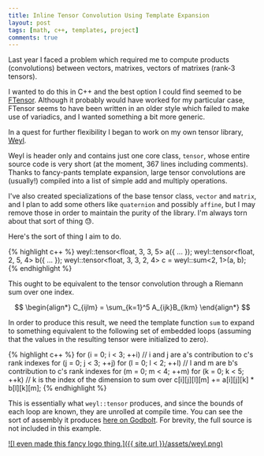 ```yaml
---
title: Inline Tensor Convolution Using Template Expansion
layout: post
tags: [math, c++, templates, project]
comments: true
---
```


Last year I faced a problem which required me to compute products (convolutions) between vectors, matrixes, vectors of matrixes (rank-3 tensors).

I wanted to do this in C++ and the best option I could find seemed to be [FTensor](https://bitbucket.org/wlandry/ftensor). Although it probably would have worked for my particular case, FTensor seems to have been written in an older style which failed to make use of variadics, and I wanted something a bit more generic.

In a quest for further flexibility I began to work on my own tensor library, [Weyl](https://github.com/stett/weyl).

Weyl is header only and contains just one core class, `tensor`, whose entire source code is very short (at the moment, 367 lines including comments). Thanks to fancy-pants template expansion, large tensor convolutions are (usually!) compiled into a list of simple add and multiply operations.

I've also created specializations of the base tensor class, `vector` and `matrix`, and I plan to add some others like `quaternion` and possibly `affine`, but I may remove those in order to maintain the purity of the library. I'm always torn about that sort of thing &#x1F613;.

Here's the sort of thing I aim to do.

{% highlight c++ %}
weyl::tensor<float, 3, 3, 5> a({ ... });
weyl::tensor<float, 2, 5, 4> b({ ... });
weyl::tensor<float, 3, 3, 2, 4> c = weyl::sum<2, 1>(a, b);
{% endhighlight %}

This ought to be equivalent to the tensor convolution through a Riemann sum over one index.

$$
\begin{align*}
    C_{ijlm} = \sum_{k=1}^5 A_{ijk}B_{lkm}
\end{align*}
$$

In order to produce this result, we need the template function `sum` to expand to something equivalent to the following set of embedded loops (assuming that the values in the resulting tensor were initialized to zero).

{% highlight c++ %}
for (i = 0; i < 3; ++i) // i and j are a's contribution to c's rank indexes
for (j = 0; j < 3; ++j)
for (l = 0; l < 2; ++l) // l and m are b's contribution to c's rank indexes
for (m = 0; m < 4; ++m)
for (k = 0; k < 5; ++k) // k is the index of the dimension to sum over
    c[i][j][l][m] += a[i][j][k] * b[l][k][m];
{% endhighlight %}

This is essentially what `weyl::tensor` produces, and since the bounds of each loop are known, they are unrolled at compile time. You can see the sort of assembly it produces [here on Godbolt](https://godbolt.org/#z:OYLghAFBqd5QCxAYwPYBMCmBRdBLAF1QCcAaPECAKxAEZSBnVAV2OUxAHIBSAJgGY8AO2QAbZlgDU3fgGFhhPAENReAF6ZiAfVUMCM7NwAMAQT6CR4qTNkrgJQggC2B42dNClTzAwAOS9kkAd0wAT1E3bgB2ACE3SQTJAkwnX1ElZOk5AlDfTE9vSQAVUklhAkkAOSNS8oA6BqrXU0TJMSUGBiT8pmIZONN4xIKff0CsAiU8CJbE6IGTVtaAelXpAFZZPWJmZAqAETxvIQY8VCEhpclV5Y3ZACNiPEwAM0kAcTwAN3zJJUkGJgKqg3vhjqdzl1KlojEkEMQWMAEFUtE5Sr48MgANZwzCSACSBGR5zxSiE6EkCBYgLKBC6WF8RLKQkkXxUzEwdUuSxu3JWa3xLNQRM0wRI6AYpUO4LOFzk9EkAA5SrR%2BKVeLwDCAQGzxHiZPsDUq%2BYlkql0pkbOUCbUhBVqraCA06k1%2BIZZldtrsDkcerKTQl5gGlvlmE5pLFWez9fx9pJpX7zjZ8QBaBWVZ1anXRiOG/gLK6BqJ5hbBs1pDIx%2BR2qo1ZlOxqVZqLQtevbx30nf1yOsOqqZt3BoMewsJUPh%2BZRvVZOPVXP9IfFheDEf827cTZtioAJTJWODNzuj2eb0%2BPxZ/0BwNBnYhJxRsKJCOYSJRaMp1LxIskxD3pScXKrqaKQVpacjWn29SNs2o5bpIu5CPuQFFgWo6JOOEYxFOHIzpItDSLwWEQOUACUCH7nIGYNFmuo4dEJaLgxK4tlc5YWlWEEwa2BA7O25E2E2g7IZhwatBhk60TGcb4fRy4sUssn5pEwmHhuWw8d68GYOg3r%2BipaxqcerwfN8vyXkCkggpIYKJvelRws%2Br4ALKlMQKSoD8uIEkyJKlGSFJUswNL/MkJwkJZbzfm5DDMKIBDCMA1m3rKKiEKEgHya0bGVlk1YVPipTZckVp2gO2BtOknTFI6zquu6mWJHB27abpSbCcODWsSB7G5RBLn1rVTlcWhkhBQlP4tew6BaBURo5HkIxaTpezdrIqYKiU/YNKUlRDW62pFXibnLdpM02E5ZVyaOimlsJh25YdJUNlyboVR0XSbVBLqCfVsEaXxk3xUmPalJtVEvb9hYdSNCT3U9VT9V9kh7ZDI1jUIiXHbsp2zbGxQCc6pQXdRg5Ke1S5k%2B4nXXAZm7/Tuk14PcoiYEUPQkAetMPE8xkAAoIl8eBYF0/xBL%2Bvh5MQfzPuSXmhb03TmjlQQIJiyJOEooSSPceJBdpfwi5I/i/t4yRSy84XNctQMXHd3U5U9tU/cGTWM8zrPs305OoSNcPZLk%2BReHiRTDWh6OJfLJAzbhkd9HIYOXZT10U7d1N%2B7IoetK7y1MyzbNhXHGdCdT0Mw%2Bn82B4UIfFzDo2nBj3QF9HRrVz7Ckp8p1OqXTvEHCw7tW7sucewXnPrpsRlvPzHlCz4fwApgaCy7%2BiETdbsqlBbUsq78BBBKgzJYAAHnPThBRUOsTU4Hn6y8CLhiFntJAHGWjun1oAFKZ419Pxv3LOD2QMPfOvRFxtzfvbMCeUnbf09L/AAyswe4ok5ixBQVcNYlRhRfgQBkZkBFeAfzTHwXghUEB4hBC8K82stYkjaCQNyewuhby8i8AIFQiR4JCNLPEegHAY3QTyW435hDHwil5QES8KRYxWucfB35jZBzNkbAIOIVZqzKF0GR%2Bt7haxFII/kkgXh4GIHoSyQhOTFAQEFWkwRpiiG1hQixEUXiv1rsBJWUCK6LWrqjdx4dG69GbnjbxQclqtTlLISQH9JApjwqUQBwCn5Znuto6a%2BhKJlQOpAr8nszrx1cEnGGN1GJyTHncOCICSCyHOF8VA4gbblMMjzN4ABVQE9J/5HT3GvCJSQD4TE0E4YQOCjo%2BFipMGsFdxGPwLvQoQdSGl6TTjk3qNZyKOhtPWaJhUA4%2BJqtBGu3Fe7FE9jUhZ9TmCNO9oIgJsdglxlCYUQBjS5BbP2F0xJ7sqmF3gj0vgWEYkpNWYg%2B4WRsDZM8WMk66SCYkwhSAe69yMmyF8VdKGHdmKjm7upE5iCXD6XHtzE8kh2m5KhZITAR9/BdjkUQI2mgt7hljvMxZVzZRuK6hS%2BGAB5K5mgCrbL5WbD%2BmzBWf02eRSokq9woxdggsMYDBHlz2WE5qMU4qbSeXiXmShiAEBMLshaYTdX6piEayuwcDnfWtcjWBSw9AZExKyVAQsVH6uUKICA6qJkh14AANgmhqggpQl5mNNQavggbjYEC0EoUNkIKgRriAG91sb7gJpOBwz2NgE7wqjX8TNZjY65qJpdVNGbtnCAscQEiIlhKjhYcRGseBcJGH6GUXK1kgRTFENqBMtLInCoFTtLJ2Y9QdoBQCvAJEDGFnxTYSQw7iD4gBQqZdoqtmbqlQk2V4LtQxs9RAaKEyNwxDwBufY6I9WxqUGei96wr1pq0JW%2BN2tbQ1tnUUkaslyZMSphA7l4EawbrFZszd1od3bPInK4ScEF1vMFaBrdu7ELSr%2BYhJy4KlUNo8aBKs2qtLBq1aqwoEbDXP2NWRm95rKOWuqgNRstrYPUyzpMeKyAXVusPSob14zNUFpPXFItSab1mFTTGuNInJDJoLZJytYbs2j3jqO/Nqa32KcCRzFTyNy2Bsrdaatmg62l3cZIBDUTV2EXXfy4gm7BXbr3OhmD%2B6QA8a9UJkNz673rHPUIGtl7r36pfX5UoBn/PGfRT%2Bpcf6yl2yA3lJdtmIM1nFTWFLO4nMysw/a%2BDiq3lQeQw51DWJnN7vtaZtCKqqN4h9Zqi1i1yMNZNTR5rVdbXoaRix2ujqONcYpO5vjxHBP8a85p8jcmb1SfmeGmjk3gsKcTVpwueaIYFo00tktOniZrYrZsoztb62scLE260VA20dvO4uiYvb%2B3JWBrIZDO2aLRknYRAFVBZ24ZGhZjDpXSgbrXaUYrf2yuYdc4NzzZ6qCBe80F9N0PYdvvC5%2BqLaFf0l0xQBws79Uvgey/96DsrcsKpcAVrLOyUOg5K1hiraDvuK3ww9UjtXRskZqzJsTbWdWtbo/sxjNqBd2qOSNXrzq6ncZvUeurBA/WBs89JibEmpsbazZzs18303Sa26i1Tu3A2q%2BLTm7ben31Voi4dyrtdftQa/tZ4HpRHNoZpxDqXvGFdw%2Bfcg3zB2kdhY/ZF796OYuY//WWVZ8M0sVAy9TonOWRcOtJ4uqDMGHeU5T%2BVhPrQrc44j/7DnMv2f0aa3zlrZrucMaRp10qjRuswzF5xiXA23desLyN4NiuxOa%2Bm%2BNubyuFva%2BN7rra%2BvC0zaU6Ak3an9P7YtyZ%2Bnx2rieYInEPGkn/gACovdo%2BToaWLQeMeH48EHPwAQ8QhHCJEBfWU8%2ByEI59GskEa/fVDu0KqJaRyVd8Eg1QyAQCd2xS5kng%2BAsm/CEDDB1ilislESpTnism/A/2pgCRXhxCNBu2mG1H4kol7ETlTkAKJWAPeFAPIUkHAKcEgPERskHS0UwF8GinyGSApF0S8kJGRBgKPnEQQM9k5SWFx3yntQCSoLvFwnQL7RAAHTvGTB2hwPzUpmDACQUHilSg0CljmhZwBAIHQG1EUM9XUE0B0DwD0EXUIx11WyzB0OUNFEKTwMLDuTyVxkeSHzBhkLWzkMJSPBaXjCBCGRGTlifmmXUWQGRH3limkVGyMXvlZUuRtjsSZDJGFHISlljh4JvwS2tCj0py6wEPrkSiXjZRtgeVL0KFEO1B%2BXOXyNWm7UmAwJACwNkD7HBhez1DT03WcL1zLUaGBSbgyRsK6gLggHnziBD3D36M0zl2wkwEGMET0C0JAGMVEC9XQAyDfSWMmBX1rEKicL1wMAgEkhIi/XAVQT32xz6Mn2H0aMHFTVQElgyA5l80vWbQqBnSO1rjcgIFYBZFWJ83PUvR3yOIAMLE01MO2MuMDWuM0FuL6HuMfUeLKDrU0xzyXyBA%2BOsmWPvV%2BKD2z2GJHDoOwT2G0n/ztmU3OLKlRMmDPWqAxLbhKWYm5Gq3owf3tFf0qi6GBLqm5C/x/0xEJJOKEQIM8KII4RILIIoOgPJFgK6HgJIOSIJBZCJEMLaA6DxG1EkjsQWL%2BFECCE1i6EvloBSMSGQP%2BTxhKNqL3AEmsIBIwSAIFOILxBFNFCsiENlBoLoJ8AYJ0T0RINYMPipU4OlO4M5llLhAVKwGAHyAhPik8mQCVNKDAE4HxDjIBEClEApBUC1NCB1LxBUNQH1Nhlv3SOyPGidLkTQJ7RqIkNWkFWdjcKQJyOZEUEsNULxhmO0KEAbNUBUIMKMIKVJl6KWDsO6Jji2PZJrPwI8JJX2G8OIGGWcS4LmQCNViCLFFCKDQmQiNQHDDyOiNlFiORHiJFCSIDPiyZ0j3xyFzryuACS3KWXOEKMIxNLKNqW3IeyqNu1NMQnNP2nHQ5BaNBh2g6JdC6KCR6MtN4M9gGJEmxJWQS21VqhMGIGAAYHtVjggHgsQtqj1UQrrRADJLvUjEwoYFqnokguOJGN6AgCBPsILQSOMxePr00O1DQF8FCAgBouIDqC%2BNKDYo4uWPWPQy%2BIONKSxULHGPBN/CIChLiBhMMymIZzeJRK%2BPRMfT%2BKLFIuEjGOopuIkrPQeJkvHzopGnkuIE%2BLRJ9ypKEt5Jv0HLEshI3wos2yoquIPPhKW0RLAsHM8wgA33lIYAONXLikkA3yNDYo7SMpZCh0xP%2BOEtOKjn0CuK0o5ne1jHsrV2RWoucoMrQlOxbQu3zE7UXUEiwinUImeMUrMsfRX2CoPJ4vJPKpLAmneOMsCp8pUvnGiqNgRGSHxK0ODCKFwopPMs/yx25BxWAOnhOj8LmUCLYNZJIOvPZTkXgP3mW0IrpPzLx22U3Xvw62Y1DhMOHIuIRXunmoKJRRB2ewTxiicBSqN2JLMNBLH0oruoAtcArVksssSDWEnLNhnNGX8vigbhZQrlDTchyjJGZEdREAoTeEIFIEDP8nrKUI7NJHVOgLpAmNZIPhIWzJIVzLrnGmRRjnULZMOshSZxOtlHyTWkdxet7LItiv%2BogAby0GjO7NRR2KMH2Liy7luA%2BQkTDA1hiLiR8skFEFQGuPoWIGil8HOAlH6S8m3GeA1n8wBDDHwXBvFGED1T0SflxOtjxuyqeIt1yqwgOy7RNIrIeyrLHUkjexTT81RwZxNN%2BzrDrBBxNLqNJu/MwFKA9rNLkAuoRVVKzEh1G1CzN2RwD1rW5sAK0karlLmqfJvNtmpjCv%2BrR0PygovzEJ1xeDFoyHVFKDVDwgMCSFoDkmzuyWJLztQALskAABZC7JB%2BBS6CBNRKZK7EUh8a667i6FRG7m7W7%2BBcJO6rqbA6xy63QIACAFQ27BLmJlggrTBO7c786vNi7i767W6t6O6wgc7u616m71hSgd7yoCB1gK696q6zie716i6m7T6khA0jRR78tZBSES6p6CAB7z756TAN9lg3BOASJSA%2B1OB1hOBSAhAuAjBIHUAuAM53tCIAQWA2B9QBBaBIGCAYHgGQGsQQB1gjA6haAABOIwfgXgIwRUANdYfgf1Wgf1UBrgeuyB6BzgWB0geBzgSBhgEAGobB9h4B0gOAWAJANAVIaYTQcgSgcRjEFmYgEAYAf1UheYs2XhiAe4HB0gcR44AgHlIQUQUILR/ARhSMnwLR8oTAMB2BkB64m2XhzgFMGYg0ZAYqmIWgeu2JHlfgHh1B9gOgEBsBiBqBrRrho%2BRUf1FMf1Tx4AZATjf1OoXgSQCAXAQgcKcwBUGpCR%2BRgifgWgEiLBnB/Y0gfB%2BukhuoRUIwEh/1KIEh2gKIfgeu/1fgRURusBlhkJwRzhrgHhvh0gARmxwJrgXgVh0Jnp/popkBn4UxWUEAeuoAA). For brevity, the full source is not included in this example.

[![I even made this fancy logo thing.]({{ site.url }}/assets/weyl.png)](https://github.com/stett/weyl)
